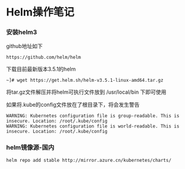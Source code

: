 # Helm操作笔记



### 安装helm3

github地址如下

```
https://github.com/helm/helm
```

下载目前最新版本3.5.1的helm

```
~]# wget https://get.helm.sh/helm-v3.5.1-linux-amd64.tar.gz
```

将tar.gz文件解压并将helm可执行文件放到 /usr/local/bin 下即可使用

如果将.kube的config文件放在了根目录下，将会发生警告

```
WARNING: Kubernetes configuration file is group-readable. This is insecure. Location: /root/.kube/config
WARNING: Kubernetes configuration file is world-readable. This is insecure. Location: /root/.kube/config
```



### helm镜像源-国内

```
helm repo add stable http://mirror.azure.cn/kubernetes/charts/
```



